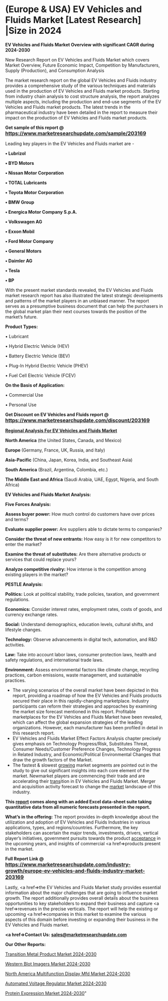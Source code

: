 # (Europe & USA) EV Vehicles and Fluids Market [Latest Research] |Size in 2024

<strong>EV Vehicles and Fluids Market Overview with significant CAGR during 2024-2030</strong>

New Research Report on EV Vehicles and Fluids Market which covers Market Overview, Future Economic Impact, Competition by Manufacturers, Supply (Production), and Consumption Analysis

The market research report on the global EV Vehicles and Fluids industry provides a comprehensive study of the various techniques and materials used in the production of EV Vehicles and Fluids market products. Starting from industry chain analysis to cost structure analysis, the report analyzes multiple aspects, including the production and end-use segments of the EV Vehicles and Fluids market products. The latest trends in the pharmaceutical industry have been detailed in the report to measure their impact on the production of EV Vehicles and Fluids market products.

<strong>Get sample of this report @ <a href=https://www.marketresearchupdate.com/sample/203169><font size=3 color=#0000ff>https://www.marketresearchupdate.com/sample/203169</font></a></strong>

Leading key players in the EV Vehicles and Fluids market are -

<strong>• Lubrizol

• BYD Motors

• Nissan Motor Corporation

• TOTAL Lubricants

• Toyota Motor Corporation

• BMW Group

• Energica Motor Company S.p.A.

• Volkswagen AG

• Exxon Mobil

• Ford Motor Company

• General Motors

• Daimler AG

• Tesla

• BP</strong>

With the present market standards revealed, the EV Vehicles and Fluids market research report has also illustrated the latest strategic developments and patterns of the market players in an unbiased manner. The report serves as a presumptive business document that can help the purchasers in the global market plan their next courses towards the position of the market’s future.

<strong>Product Types:</strong>

• Lubricant

• Hybrid Electric Vehicle (HEV)

• Battery Electric Vehicle (BEV)

• Plug-In Hybrid Electric Vehicle (PHEV)

• Fuel Cell Electric Vehicle (FCEV)

<strong>On the Basis of Application:</strong>

• Commercial Use

• Personal Use

<strong>Get Discount on EV Vehicles and Fluids report @ <a href=https://www.marketresearchupdate.com/discount/203169><font size=3 color=#0000ff>https://www.marketresearchupdate.com/discount/203169</font></a></strong>

<strong><u><b>Regional Analysis For EV Vehicles and Fluids Market</b></u></strong>

<strong><b>North America</b></strong> (the United States, Canada, and Mexico)

<strong><b>Europe </b></strong>(Germany, France, UK, Russia, and Italy)

<strong><b>Asia-Pacific</b></strong> (China, Japan, Korea, India, and Southeast Asia)

<strong><b>South America</b></strong> (Brazil, Argentina, Colombia, etc.)

<strong><b>The Middle East and Africa</b></strong> (Saudi Arabia, UAE, Egypt, Nigeria, and South Africa)

<strong>EV Vehicles and Fluids Market Analysis:</strong>

<strong>Five Forces Analysis:</strong>

<strong>Assess buyer power:</strong> How much control do customers have over prices and terms?

<strong>Evaluate supplier power:</strong> Are suppliers able to dictate terms to companies?

<strong>Consider the threat of new entrants:</strong> How easy is it for new competitors to enter the market?

<strong>Examine the threat of substitutes:</strong> Are there alternative products or services that could replace yours?

<strong>Analyze competitive rivalry:</strong> How intense is the competition among existing players in the market?

<strong>PESTLE Analysis:</strong>

<strong>Politics:</strong> Look at political stability, trade policies, taxation, and government regulations.

<strong>Economics:</strong> Consider interest rates, employment rates, costs of goods, and currency exchange rates.

<strong>Social:</strong> Understand demographics, education levels, cultural shifts, and lifestyle changes.

<strong>Technology:</strong> Observe advancements in digital tech, automation, and R&D activities.

<strong>Law:</strong> Take into account labor laws, consumer protection laws, health and safety regulations, and international trade laws.

<strong>Environment:</strong> Assess environmental factors like climate change, recycling practices, carbon emissions, waste management, and sustainable practices.

<ul>
  <li>The varying scenarios of the overall market have been depicted in this report, providing a roadmap of how the EV Vehicles and Fluids products secured their place in this rapidly-changing marketplace. Industry participants can reform their strategies and approaches by examining the market size forecast mentioned in this report. Profitable marketplaces for the EV Vehicles and Fluids Market have been revealed, which can affect the global expansion strategies of the leading organizations. However, each manufacturer has been profiled in detail in this research report.</li>
  <li>EV Vehicles and Fluids Market Effect Factors Analysis chapter precisely gives emphasis on Technology Progress/Risk, Substitutes Threat, Consumer Needs/Customer Preference Changes, Technology Progress in Related Industry, and Economic/Political Environmental Changes that draw the growth factors of the Market.</li>
  <li>The fastest &amp; slowest <a href=ASDF991299>growing</a> market segments are pointed out in the study to give out significant insights into each core element of the market. Newmarket players are commencing their trade and are accelerating their <a href=>trans</a>ition in EV Vehicles and Fluids Market. Merger and acquisition activity forecast to change the <a href=>market</a> landscape of this industry.</li>
</ul>
<strong>This <a href=>report</a> comes along with an added Excel data-sheet suite taking quantitative data from all numeric forecasts presented in the report.</strong>

<strong>What’s in the offering:</strong> The report provides in-depth knowledge about the utilization and adoption of EV Vehicles and Fluids Industries in various applications, types, and regions/countries. Furthermore, the key stakeholders can ascertain the major trends, investments, drivers, vertical player’s initiatives, government pursuits towards the product <a href=ASDF881288>acceptance</a> in the upcoming years, and insights of commercial <a href=>products</a> present in the market.

<strong>Full Report Link @ <a href=https://www.marketresearchupdate.com/industry-growth/europe-ev-vehicles-and-fluids-industry-market-203169><font size=3 color=#0000ff>https://www.marketresearchupdate.com/industry-growth/europe-ev-vehicles-and-fluids-industry-market-203169</font></a></strong>

Lastly, <a href=>the</a> EV Vehicles and Fluids Market study provides essential information about the major challenges that are going to influence market growth. The report additionally provides overall details about the business opportunities to key stakeholders to expand their business and capture <a href=>revenues</a> in the precise verticals. The report will help the existing or upcoming <a href=>companies</a> in this market to examine the various aspects of this domain before investing or expanding their business in the EV Vehicles and Fluids market.

<strong><a href=><strong>Contact Us:</strong></a></strong>
<strong>sales@marketresearchupdate.com</strong>

<strong>Our Other Reports:</strong>

<a href=https://www.linkedin.com/pulse/transition-metal-product-market-current-business>Transition Metal Product Market 2024-2030</a>

<a href=https://www.linkedin.com/pulse/western-blot-imagers-market-size-trends-consumption>Western Blot Imagers Market 2024-2030</a>

<a href=https://www.linkedin.com/pulse/north-america-multifunction-display-mfd-market-2023-pointing>North America Multifunction Display Mfd Market 2024-2030</a>

<a href=https://www.linkedin.com/pulse/automated-voltage-regulator-market-witness-2g1xf/>Automated Voltage Regulator Market 2024-2030</a>

<a href=https://medium.com/@200014aishwarya/protein-expression-market-2023-2030-growth-opportunity-and-business-growth-ae6f264b4795>Protein Expression Market 2024-2030</a>"
